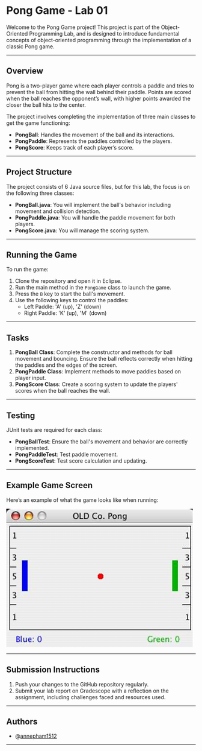 # Pong Game - Lab 01

Welcome to the Pong Game project! This project is part of the Object-Oriented Programming Lab, and is designed to introduce fundamental concepts of object-oriented programming through the implementation of a classic Pong game.

---

## Overview

Pong is a two-player game where each player controls a paddle and tries to prevent the ball from hitting the wall behind their paddle. Points are scored when the ball reaches the opponent’s wall, with higher points awarded the closer the ball hits to the center.

The project involves completing the implementation of three main classes to get the game functioning:

- **PongBall**: Handles the movement of the ball and its interactions.
- **PongPaddle**: Represents the paddles controlled by the players.
- **PongScore**: Keeps track of each player’s score.

---

## Project Structure

The project consists of 6 Java source files, but for this lab, the focus is on the following three classes:
- **PongBall.java**: You will implement the ball's behavior including movement and collision detection.
- **PongPaddle.java**: You will handle the paddle movement for both players.
- **PongScore.java**: You will manage the scoring system.

---

## Running the Game

To run the game:

1. Clone the repository and open it in Eclipse.
2. Run the main method in the `PongGame` class to launch the game.
3. Press the `B` key to start the ball's movement.
4. Use the following keys to control the paddles:
    - Left Paddle: 'A' (up), 'Z' (down)
    - Right Paddle: 'K' (up), 'M' (down)

---

## Tasks

1. **PongBall Class**: Complete the constructor and methods for ball movement and bouncing. Ensure the ball reflects correctly when hitting the paddles and the edges of the screen.
2. **PongPaddle Class**: Implement methods to move paddles based on player input.
3. **PongScore Class**: Create a scoring system to update the players' scores when the ball reaches the wall.

---

## Testing

JUnit tests are required for each class:
- **PongBallTest**: Ensure the ball's movement and behavior are correctly implemented.
- **PongPaddleTest**: Test paddle movement.
- **PongScoreTest**: Test score calculation and updating.

---

## Example Game Screen

Here’s an example of what the game looks like when running:

![Pong Game Screenshot](img/image.png)

---

## Submission Instructions

1. Push your changes to the GitHub repository regularly.
2. Submit your lab report on Gradescope with a reflection on the assignment, including challenges faced and resources used.

---

## Authors

- @[annepham1512](https://github.com/annepham1512)

---
